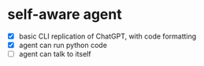 self-aware agent
================

 - [x] basic CLI replication of ChatGPT, with code formatting
 - [x] agent can run python code
 - [ ] agent can talk to itself